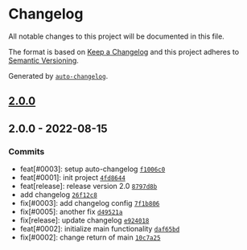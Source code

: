 # Changelog

All notable changes to this project will be documented in this file.

The format is based on [Keep a Changelog](https://keepachangelog.com/en/1.0.0/)
and this project adheres to [Semantic Versioning](https://semver.org/spec/v2.0.0.html).

Generated by [`auto-changelog`](https://github.com/CookPete/auto-changelog).

## [2.0.0](https://github.com/paulgrotzke/auto-changelog/compare/2.0.0...2.0.0)

## 2.0.0 - 2022-08-15

### Commits

- feat[#0003]: setup auto-changelog [`f1006c0`](https://github.com/paulgrotzke/auto-changelog/commit/f1006c0e3ccae1b2c1fb277e98fa6149579bccbd)
- feat[#0001]: init project [`4fd8644`](https://github.com/paulgrotzke/auto-changelog/commit/4fd8644a57aae32adff2f45e8787ddcb98573c20)
- feat[release]: release version 2.0 [`8797d8b`](https://github.com/paulgrotzke/auto-changelog/commit/8797d8ba95690840413f87663961393494e766fe)
- add changelog [`26f12c8`](https://github.com/paulgrotzke/auto-changelog/commit/26f12c86f02bc723a903b9545873a5ce92fa86ba)
- fix[#0003]: add changelog config [`7f1b806`](https://github.com/paulgrotzke/auto-changelog/commit/7f1b806ff0a2b568e66f898d20b2539d49ecfb65)
- fix[#0005]: another fix [`d49521a`](https://github.com/paulgrotzke/auto-changelog/commit/d49521a49700f96ee4a8c266be4932c465a6f49a)
- fix[release]: update changelog [`e924018`](https://github.com/paulgrotzke/auto-changelog/commit/e924018bcecb748e74c188f69e7a363e96c5d4b8)
- feat[#0002]: initialize main functionality [`daf65bd`](https://github.com/paulgrotzke/auto-changelog/commit/daf65bdf696bbf005fec4d65017d37b80ddeff42)
- fix[#0002]: change return of main [`10c7a25`](https://github.com/paulgrotzke/auto-changelog/commit/10c7a25084155fde8335e568dd9362c04825c5cf)
